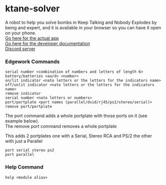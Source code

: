 # ktane-solver

A robot to help you solve bombs in Keep Talking and Nobody Explodes by being and expert, and it is available in your browser so you can have it open on your phone.
<br>
[Go here for the actual app](https://mrmelon54.github.io/ktane-solver/app.html)
<br>
[Go here for the developer documentation](https://mrmelon54.github.io/ktane-solver/docs.html)
<br>
[Discord server](https://discord.gg/RubcXSQ)

### Edgework Commands
```
serial number <combination of numbers and letters of length 6>
battery/batteries <aa/d> <number>
on/lit indicator <nato letters or the letters for the indicators name>
off/unlit indicator <nato letters or the letters for the indicators name>
remove indicator
serial number <nato letters or numbers>
port/portplate <port names (parallel/dvid/rj45/ps2/stereo/serial)>
remove port/portplate
```

The port command adds a whole portplate with those ports on it (see example below).<br>
The remove port command removes a whole portplate

This adds 2 portplates one with a Serial, Stereo RCA and PS/2 the other with just a Parallel
```
port serial stereo ps2
port parallel
```

### Help Command
```
help <module alias>
```
